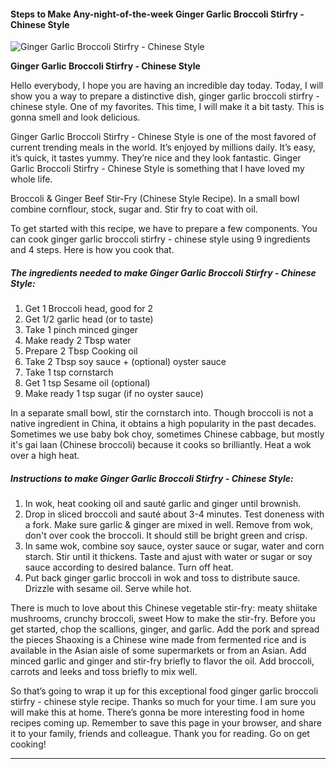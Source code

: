             

#### Steps to Make Any-night-of-the-week Ginger Garlic Broccoli Stirfry - Chinese Style

![Ginger Garlic Broccoli Stirfry - Chinese Style](https://img-global.cpcdn.com/recipes/c15797dddffa04c0/751x532cq70/ginger-garlic-broccoli-stirfry-chinese-style-recipe-main-photo.jpg)

**Ginger Garlic Broccoli Stirfry - Chinese Style**

Hello everybody, I hope you are having an incredible day today. Today, I will show you a way to prepare a distinctive dish, ginger garlic broccoli stirfry - chinese style. One of my favorites. This time, I will make it a bit tasty. This is gonna smell and look delicious.

Ginger Garlic Broccoli Stirfry - Chinese Style is one of the most favored of current trending meals in the world. It’s enjoyed by millions daily. It’s easy, it’s quick, it tastes yummy. They’re nice and they look fantastic. Ginger Garlic Broccoli Stirfry - Chinese Style is something that I have loved my whole life.

Broccoli & Ginger Beef Stir-Fry (Chinese Style Recipe). In a small bowl combine cornflour, stock, sugar and. Stir fry to coat with oil.

To get started with this recipe, we have to prepare a few components. You can cook ginger garlic broccoli stirfry - chinese style using 9 ingredients and 4 steps. Here is how you cook that.

##### The ingredients needed to make Ginger Garlic Broccoli Stirfry - Chinese Style:

1.  Get 1 Broccoli head, good for 2
2.  Get 1/2 garlic head (or to taste)
3.  Take 1 pinch minced ginger
4.  Make ready 2 Tbsp water
5.  Prepare 2 Tbsp Cooking oil
6.  Take 2 Tbsp soy sauce + (optional) oyster sauce
7.  Take 1 tsp cornstarch
8.  Get 1 tsp Sesame oil (optional)
9.  Make ready 1 tsp sugar (if no oyster sauce)

In a separate small bowl, stir the cornstarch into. Though broccoli is not a native ingredient in China, it obtains a high popularity in the past decades. Sometimes we use baby bok choy, sometimes Chinese cabbage, but mostly it's gai laan (Chinese broccoli) because it cooks so brilliantly. Heat a wok over a high heat.

##### Instructions to make Ginger Garlic Broccoli Stirfry - Chinese Style:

1.  In wok, heat cooking oil and sauté garlic and ginger until brownish.
2.  Drop in sliced broccoli and sauté about 3-4 minutes. Test doneness with a fork. Make sure garlic & ginger are mixed in well. Remove from wok, don't over cook the broccoli. It should still be bright green and crisp.
3.  In same wok, combine soy sauce, oyster sauce or sugar, water and corn starch. Stir until it thickens. Taste and ajust with water or sugar or soy sauce according to desired balance. Turn off heat.
4.  Put back ginger garlic broccoli in wok and toss to distribute sauce. Drizzle with sesame oil. Serve while hot.

There is much to love about this Chinese vegetable stir-fry: meaty shiitake mushrooms, crunchy broccoli, sweet How to make the stir-fry. Before you get started, chop the scallions, ginger, and garlic. Add the pork and spread the pieces Shaoxing is a Chinese wine made from fermented rice and is available in the Asian aisle of some supermarkets or from an Asian. Add minced garlic and ginger and stir-fry briefly to flavor the oil. Add broccoli, carrots and leeks and toss briefly to mix well.

So that’s going to wrap it up for this exceptional food ginger garlic broccoli stirfry - chinese style recipe. Thanks so much for your time. I am sure you will make this at home. There’s gonna be more interesting food in home recipes coming up. Remember to save this page in your browser, and share it to your family, friends and colleague. Thank you for reading. Go on get cooking!

* * *